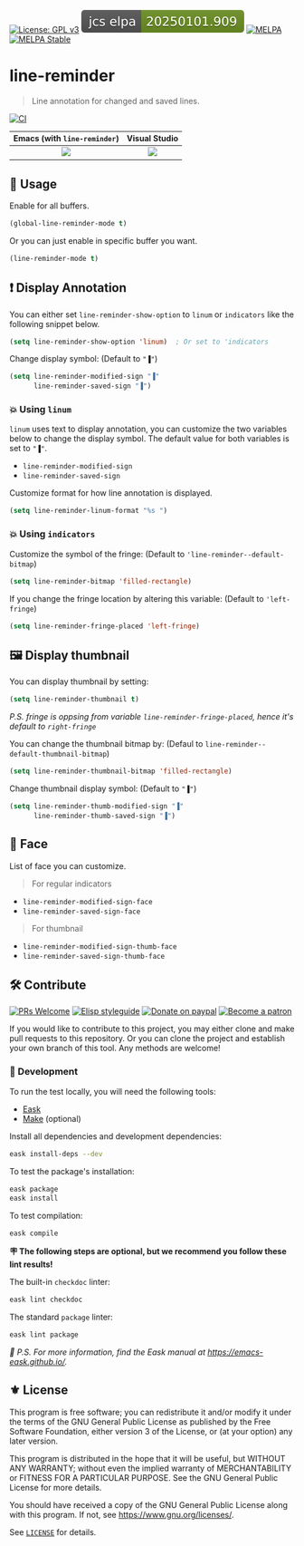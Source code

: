 [![License: GPL v3](https://img.shields.io/badge/License-GPL%20v3-blue.svg)](https://www.gnu.org/licenses/gpl-3.0)
[![JCS-ELPA](https://raw.githubusercontent.com/jcs-emacs/badges/master/elpa/v/line-reminder.svg)](https://jcs-emacs.github.io/jcs-elpa/#/line-reminder)
[![MELPA](https://melpa.org/packages/line-reminder-badge.svg)](https://melpa.org/#/line-reminder)
[![MELPA Stable](https://stable.melpa.org/packages/line-reminder-badge.svg)](https://stable.melpa.org/#/line-reminder)

# line-reminder
> Line annotation for changed and saved lines.

[![CI](https://github.com/emacs-vs/line-reminder/actions/workflows/test.yml/badge.svg)](https://github.com/emacs-vs/line-reminder/actions/workflows/test.yml)

| Emacs (with `line-reminder`) | Visual Studio   |
|:----------------------------:|:---------------:|
| ![](etc/emacs.png)           | ![](etc/vs.png) |

## 🔨 Usage

Enable for all buffers.

```el
(global-line-reminder-mode t)
```

Or you can just enable in specific buffer you want.

```el
(line-reminder-mode t)
```

## ❗ Display Annotation

You can either set `line-reminder-show-option` to `linum` or `indicators` like
the following snippet below.

```el
(setq line-reminder-show-option 'linum)  ; Or set to 'indicators
```

Change display symbol: (Default to `"▐"`)

```el
(setq line-reminder-modified-sign "▐"
      line-reminder-saved-sign "▐")
```

### 💥 Using `linum`

`linum` uses text to display annotation, you can customize the two variables
below to change the display symbol. The default value for both variables is set
to `"▐"`.

* `line-reminder-modified-sign`
* `line-reminder-saved-sign`

Customize format for how line annotation is displayed.

```el
(setq line-reminder-linum-format "%s ")
```

### 💥 Using `indicators`

Customize the symbol of the fringe: (Default to `'line-reminder--default-bitmap`)

```el
(setq line-reminder-bitmap 'filled-rectangle)
```

If you change the fringe location by altering this variable: (Default to `'left-fringe`)

```el
(setq line-reminder-fringe-placed 'left-fringe)
```

## 🖼️ Display thumbnail

You can display thumbnail by setting:

```el
(setq line-reminder-thumbnail t)
```

*P.S. fringe is oppsing from variable `line-reminder-fringe-placed`, hence it's
default to `right-fringe`*

You can change the thumbnail bitmap by: (Defaul to `line-reminder--default-thumbnail-bitmap`)

```el
(setq line-reminder-thumbnail-bitmap 'filled-rectangle)
```

Change thumbnail display symbol: (Default to `"▐"`)

```el
(setq line-reminder-thumb-modified-sign "▐"
      line-reminder-thumb-saved-sign "▐")
```

## 💨 Face

List of face you can customize.

> For regular indicators

* `line-reminder-modified-sign-face`
* `line-reminder-saved-sign-face`

> For thumbnail

* `line-reminder-modified-sign-thumb-face`
* `line-reminder-saved-sign-thumb-face`

## 🛠️ Contribute

[![PRs Welcome](https://img.shields.io/badge/PRs-welcome-brightgreen.svg)](http://makeapullrequest.com)
[![Elisp styleguide](https://img.shields.io/badge/elisp-style%20guide-purple)](https://github.com/bbatsov/emacs-lisp-style-guide)
[![Donate on paypal](https://img.shields.io/badge/paypal-donate-1?logo=paypal&color=blue)](https://www.paypal.me/jcs090218)
[![Become a patron](https://img.shields.io/badge/patreon-become%20a%20patron-orange.svg?logo=patreon)](https://www.patreon.com/jcs090218)

If you would like to contribute to this project, you may either
clone and make pull requests to this repository. Or you can
clone the project and establish your own branch of this tool.
Any methods are welcome!

### 🔬 Development

To run the test locally, you will need the following tools:

- [Eask](https://emacs-eask.github.io/)
- [Make](https://www.gnu.org/software/make/) (optional)

Install all dependencies and development dependencies:

```sh
eask install-deps --dev
```

To test the package's installation:

```sh
eask package
eask install
```

To test compilation:

```sh
eask compile
```

**🪧 The following steps are optional, but we recommend you follow these lint results!**

The built-in `checkdoc` linter:

```sh
eask lint checkdoc
```

The standard `package` linter:

```sh
eask lint package
```

*📝 P.S. For more information, find the Eask manual at https://emacs-eask.github.io/.*

## ⚜️ License

This program is free software; you can redistribute it and/or modify
it under the terms of the GNU General Public License as published by
the Free Software Foundation, either version 3 of the License, or
(at your option) any later version.

This program is distributed in the hope that it will be useful,
but WITHOUT ANY WARRANTY; without even the implied warranty of
MERCHANTABILITY or FITNESS FOR A PARTICULAR PURPOSE.  See the
GNU General Public License for more details.

You should have received a copy of the GNU General Public License
along with this program.  If not, see <https://www.gnu.org/licenses/>.

See [`LICENSE`](./LICENSE.txt) for details.
